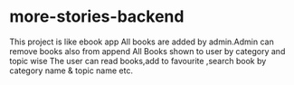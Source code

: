 # more-stories-backend
This project is like ebook app 
All books are added by admin.Admin can remove books also from append
All Books shown to user by category and topic wise 
The user can read books,add to favourite ,search book by category name & topic name etc.
